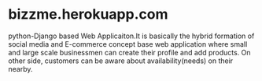 # bizzme.herokuapp.com
python-Django based Web Applicaiton.It is basically the hybrid formation of social media and E-commerce concept base web application where  small and large scale businessmen can create their profile and add products. On other side, customers can  be aware about availability(needs) on their nearby.

